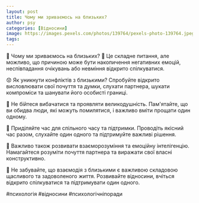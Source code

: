 ```yaml
---
layout: post
title: Чому ми зриваємось на близьких?
author: psy
categories: [Відносини]
image: https://images.pexels.com/photos/139764/pexels-photo-139764.jpeg?auto=compress&cs=tinysrgb&fit=crop&h=627&w=1200
tags: 
---
```


🧠 Чому ми зриваємось на близьких? 🤔 Це складне питання, але можливо, що причиною може бути накопичення негативних емоцій, неспівпадання очікувань або невміння відкрито спілкуватися. 

😟 Як уникнути конфліктів з близькими? Спробуйте відкрито висловлювати свої почуття та думки, слухати партнера, шукати компроміси та шанувати його особисті границі. 

💬 Не бійтеся вибачатися та проявляти великодушність. Пам'ятайте, що ви обидва люди, які можуть помилятися, і важливо вміти прощати один одному. 

🌿 Приділяйте час для спільного часу та підтримки. Проводіть якісний час разом, слухайте один одного та підтримуйте важливі рішення. 

🌟 Важливо також розвивати взаєморозуміння та емоційну інтелігенцію. Намагайтеся розуміти почуття партнера та виражати свої власні конструктивно. 

💖 Не забувайте, що взаємодія з близькими є важливою складовою щасливого та задоволеного життя. Розвивайте відносини, вчіться відкрито спілкуватися та підтримувати один одного. 

#психологія #відносини #психологічніпоради



